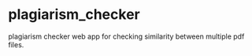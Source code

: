 # plagiarism_checker
plagiarism checker web app for checking similarity between multiple pdf files.<br>

